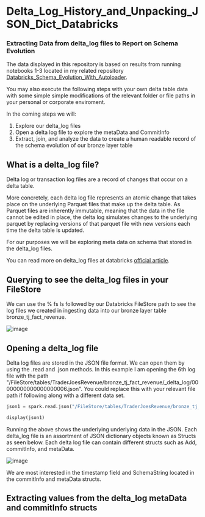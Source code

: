 # Delta_Log_History_and_Unpacking_JSON_Dict_Databricks

### Extracting Data from delta_log files to Report on Schema Evolution

The data displayed in this repository is based on results from running notebooks 1-3 located in my related repository [Databricks_Schema_Evolution_With_Autoloader](https://github.com/MattResner/Databricks_Schema_Evolution_With_Autoloader).

You may also execute the following steps with your own delta table data with some simple simple modifications of the relevant folder or file paths in your personal or corporate enviroment. 

In the coming steps we will:
1. Explore our delta_log files
2. Open a delta log file to explore the metaData and CommitInfo
3. Extract, join, and analyze the data to create a human readable record of the schema evolution of our bronze layer table

## What is a delta_log file?

Delta log or transaction log files are a record of changes that occur on a delta table. 

More concretely, each delta log file represents an atomic change that takes place on the underlying Parquet files that make up the delta table. As Parquet files are inherently immutable, meaning that the data in the file cannot be edited in place, the delta log simulates changes to the underlying parquet by replacing versions of that parquet file with new versions each time the delta table is updated. 

For our purposes we will be exploring meta data on schema that stored in the delta_log files.

You can read more on delta_log files at databricks [official article](https://www.databricks.com/blog/2019/08/21/diving-into-delta-lake-unpacking-the-transaction-log.html).


## Querying to see the delta_log files in your FileStore

We can use the % fs ls followed by our Databricks FileStore path to see the log files we created in ingesting data into our bronze layer table bronze_tj_fact_revenue. 

![image](https://github.com/user-attachments/assets/4bf4b792-b072-4721-b5df-e774122e1d27)

## Opening a delta_log file

Delta log files are stored in the JSON file format. We can open them by using the .read and .json methods. In this example I am opening the 6th log file with the path "/FileStore/tables/TraderJoesRevenue/bronze_tj_fact_revenue/_delta_log/00000000000000000006.json". You could replace this with your relevant file path if following along with a different data set. 

```python
json1 = spark.read.json("/FileStore/tables/TraderJoesRevenue/bronze_tj_fact_revenue/_delta_log/00000000000000000006.json")

display(json1)
```

Running the above shows the underlying underlying data in the JSON. Each delta_log file is an assortment of JSON dictionary objects known as Structs as seen below. Each delta log file can contain different structs such as Add, commitInfo, and metaData. 

![image](https://github.com/user-attachments/assets/8c02c1d6-efdd-48ad-82ed-9734fc6e18be)

We are most interested in the timestamp field and SchemaString located in the commitInfo and metaData structs. 

## Extracting values from the delta_log metaData and commitInfo structs
